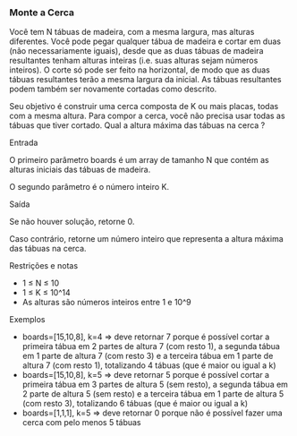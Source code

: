 ### Monte a Cerca ###

Você tem N tábuas de madeira, com a mesma largura, mas alturas diferentes. Você pode pegar qualquer tábua de madeira e cortar em duas (não necessariamente iguais), desde que as duas tábuas de madeira resultantes tenham alturas inteiras (i.e. suas alturas sejam números inteiros). O corte só pode ser feito na horizontal, de modo que as duas tábuas resultantes terão a mesma largura da inicial. As tábuas resultantes podem também ser novamente cortadas como descrito.

Seu objetivo é construir uma cerca composta de K ou mais placas, todas com a mesma altura. Para compor a cerca, você não precisa usar todas as tábuas que tiver cortado. Qual a altura máxima das tábuas na cerca ?

Entrada

O primeiro parâmetro boards é um array de tamanho N que contém as alturas iniciais das tábuas de madeira.

O segundo parâmetro é o número inteiro K.

Saída

Se não houver solução, retorne 0.

Caso contrário, retorne um número inteiro que representa a altura máxima das tábuas na cerca.

Restrições e notas

* 1 ≤ N ≤ 10
* 1 ≤ K ≤ 10^14
* As alturas são números inteiros entre 1 e 10^9

Exemplos

* boards=[15,10,8], k=4 =\> deve retornar 7 porque é possível cortar a primeira tábua em 2 partes de altura 7 (com resto 1), a segunda tábua em 1 parte de altura 7 (com resto 3) e a terceira tábua em 1 parte de altura 7 (com resto 1), totalizando 4 tábuas (que é maior ou igual a k)
* boards=[15,10,8], k=5 =\> deve retornar 5 porque é possível cortar a primeira tábua em 3 partes de altura 5 (sem resto), a segunda tábua em 2 parte de altura 5 (sem resto) e a terceira tábua em 1 parte de altura 5 (com resto 3), totalizando 6 tábuas (que é maior ou igual a k)
* boards=[1,1,1], k=5 =\> deve retornar 0 porque não é possível fazer uma cerca com pelo menos 5 tábuas